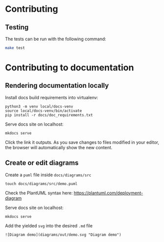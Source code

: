 Contributing
============

Testing
-------

The tests can be run with the following command:
```bash
make test
```

Contributing to documentation
=============================

## Rendering documentation locally

Install docs build requirements into virtualenv:

```
python3 -m venv local/docs-venv
source local/docs-venv/bin/activate
pip install -r docs/doc_requirements.txt
```

Serve docs site on localhost:

```
mkdocs serve
```

Click the link it outputs. As you save changes to files modified in your editor,
the browser will automatically show the new content.

## Create or edit diagrams

Create a `puml` file inside `docs/diagrams/src`

```
touch docs/diagrams/src/demo.puml
```

Check the PlantUML syntax here: <https://plantuml.com/deployment-diagram>

Serve docs site on localhost:

```
mkdocs serve
```

Add the yielded `svg` into the desired `.md` file
```
![Diagram demo](diagrams/out/demo.svg "Diagram demo")
```
